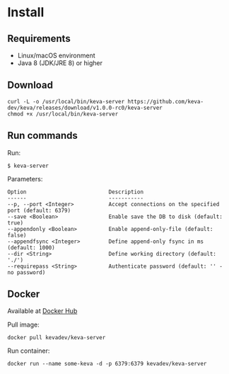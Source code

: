 # Install

## Requirements

- Linux/macOS environment
- Java 8 (JDK/JRE 8) or higher

## Download

```
curl -L -o /usr/local/bin/keva-server https://github.com/keva-dev/keva/releases/download/v1.0.0-rc0/keva-server
chmod +x /usr/local/bin/keva-server
```

## Run commands

Run:

```
$ keva-server
```

Parameters:

    Option                          Description
    ------                          -----------
    --p, --port <Integer>           Accept connections on the specified port (default: 6379)
    --save <Boolean>                Enable save the DB to disk (default: true)
    --appendonly <Boolean>          Enable append-only-file (default: false)
    --appendfsync <Integer>         Define append-only fsync in ms (default: 1000)
    --dir <String>                  Define working directory (default: './')
    --requirepass <String>          Authenticate password (default: '' - no password)

## Docker

Available at [Docker Hub](https://hub.docker.com/r/kevadev/keva-server)

Pull image:

```
docker pull kevadev/keva-server
```

Run container:

```
docker run --name some-keva -d -p 6379:6379 kevadev/keva-server 
```
